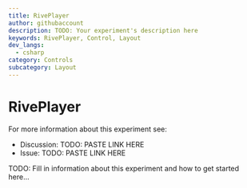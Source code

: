 ```yaml
---
title: RivePlayer
author: githubaccount
description: TODO: Your experiment's description here
keywords: RivePlayer, Control, Layout
dev_langs:
  - csharp
category: Controls
subcategory: Layout
---
```


<!-- To know about all the available Markdown syntax, Check out https://docs.microsoft.com/contribute/markdown-reference -->
<!-- Ensure you remove all comments before submission, to ensure that there are no formatting issues when displaying this page.  -->
<!-- It is recommended to check how the Documentation will look in the sample app, before Merging a PR -->
<!-- **Note:** All links to other docs.microsoft.com pages should be relative without locale, i.e. for the one above would be /contribute/markdown-reference -->
<!-- Included images should be optimized for size and not include any Intellectual Property references. -->

# RivePlayer

For more information about this experiment see:
- Discussion: TODO: PASTE LINK HERE
- Issue: TODO: PASTE LINK HERE

TODO: Fill in information about this experiment and how to get started here...
